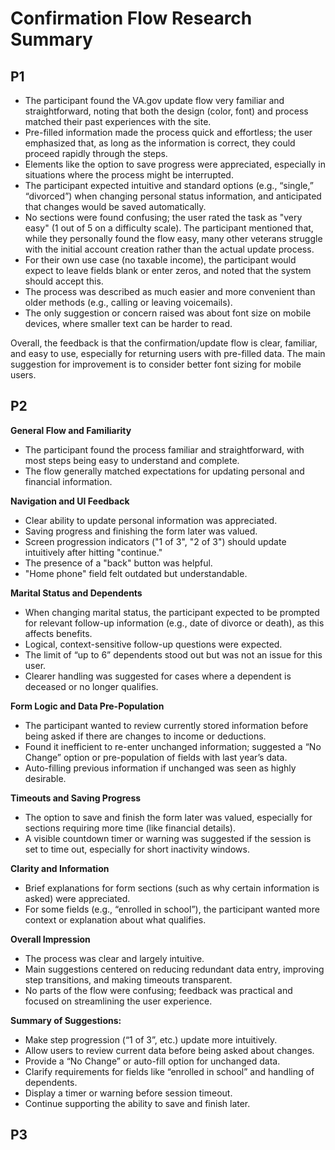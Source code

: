 # Confirmation Flow Research Summary

## P1
- The participant found the VA.gov update flow very familiar and straightforward, noting that both the design (color, font) and process matched their past experiences with the site.
- Pre-filled information made the process quick and effortless; the user emphasized that, as long as the information is correct, they could proceed rapidly through the steps.
- Elements like the option to save progress were appreciated, especially in situations where the process might be interrupted.
- The participant expected intuitive and standard options (e.g., “single,” “divorced”) when changing personal status information, and anticipated that changes would be saved automatically.
- No sections were found confusing; the user rated the task as "very easy" (1 out of 5 on a difficulty scale).
The participant mentioned that, while they personally found the flow easy, many other veterans struggle with the initial account creation rather than the actual update process.
- For their own use case (no taxable income), the participant would expect to leave fields blank or enter zeros, and noted that the system should accept this.
- The process was described as much easier and more convenient than older methods (e.g., calling or leaving voicemails).
- The only suggestion or concern raised was about font size on mobile devices, where smaller text can be harder to read.

Overall, the feedback is that the confirmation/update flow is clear, familiar, and easy to use, especially for returning users with pre-filled data. The main suggestion for improvement is to consider better font sizing for mobile users.

## P2
**General Flow and Familiarity**
- The participant found the process familiar and straightforward, with most steps being easy to understand and complete.
- The flow generally matched expectations for updating personal and financial information.

**Navigation and UI Feedback**
- Clear ability to update personal information was appreciated.
- Saving progress and finishing the form later was valued.
- Screen progression indicators ("1 of 3", "2 of 3") should update intuitively after hitting "continue."
- The presence of a "back" button was helpful.
- "Home phone" field felt outdated but understandable.

**Marital Status and Dependents**
- When changing marital status, the participant expected to be prompted for relevant follow-up information (e.g., date of divorce or death), as this affects benefits.
- Logical, context-sensitive follow-up questions were expected.
- The limit of “up to 6” dependents stood out but was not an issue for this user.
- Clearer handling was suggested for cases where a dependent is deceased or no longer qualifies.

**Form Logic and Data Pre-Population**
- The participant wanted to review currently stored information before being asked if there are changes to income or deductions.
- Found it inefficient to re-enter unchanged information; suggested a “No Change” option or pre-population of fields with last year’s data.
- Auto-filling previous information if unchanged was seen as highly desirable.

**Timeouts and Saving Progress**
- The option to save and finish the form later was valued, especially for sections requiring more time (like financial details).
- A visible countdown timer or warning was suggested if the session is set to time out, especially for short inactivity windows.

**Clarity and Information**
- Brief explanations for form sections (such as why certain information is asked) were appreciated.
- For some fields (e.g., “enrolled in school”), the participant wanted more context or explanation about what qualifies.

**Overall Impression**
- The process was clear and largely intuitive.
- Main suggestions centered on reducing redundant data entry, improving step transitions, and making timeouts transparent.
- No parts of the flow were confusing; feedback was practical and focused on streamlining the user experience.

**Summary of Suggestions:**
- Make step progression (“1 of 3”, etc.) update more intuitively.
- Allow users to review current data before being asked about changes.
- Provide a “No Change” or auto-fill option for unchanged data.
- Clarify requirements for fields like “enrolled in school” and handling of dependents.
- Display a timer or warning before session timeout.
- Continue supporting the ability to save and finish later.

## P3

